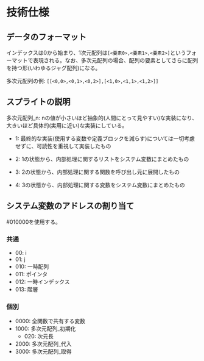 # 技術仕様

## データのフォーマット
インデックスは0から始まり、1次元配列は`[<要素0>,<要素1>,<要素2>]`というフォーマットで表現される。なお、多次元配列の場合、配列の要素としてさらに配列を持つ形(いわゆるジャグ配列)になる。

多次元配列の例: `[[<0,0>,<0,1>,<0,2>],[<1,0>,<1,1>,<1,2>]]`

## スプライトの説明
多次元配列_n: nの値が小さいほど抽象的(人間にとって見やすい)な実装になり、大きいほど具体的(実用に近い)な実装にしている。

- 1: 最終的な実装(使用する変数や定義ブロックを減らす)については一切考慮せずに、可読性を重視して実装したもの

- 2: 1の状態から、内部処理に関するリストをシステム変数にまとめたもの

- 3: 2の状態から、内部処理に関する関数を呼び出し元に展開したもの

- 4: 3の状態から、内部処理に関する変数をシステム変数にまとめたもの

## システム変数のアドレスの割り当て
\#010000を使用する。

### 共通
- 00: i
- 01: j
- 010: 一時配列
- 011: ポインタ
- 012: 一時インデックス
- 013: 階層

### 個別
- 0000: 全関数で共有する変数
- 1000: 多次元配列_初期化
  - 020: 次元長
- 2000: 多次元配列_代入
- 3000: 多次元配列_取得
